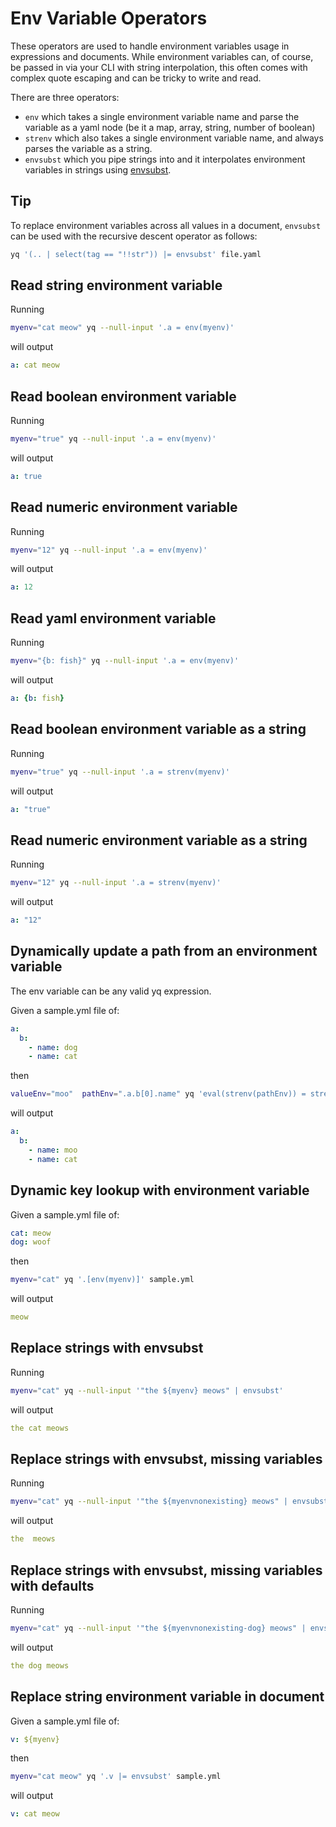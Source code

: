 # Env Variable Operators

These operators are used to handle environment variables usage in expressions and documents. While environment variables can, of course, be passed in via your CLI with string interpolation, this often comes with complex quote escaping and can be tricky to write and read. 

There are three operators:
-  `env` which takes a single environment variable name and parse the variable as a yaml node (be it a map, array, string, number of boolean) 
- `strenv` which also takes a single environment variable name, and always parses the variable as a string.
- `envsubst` which you pipe strings into and it interpolates environment variables in strings using [envsubst](https://github.com/a8m/envsubst). 


## Tip
To replace environment variables across all values in a document, `envsubst` can be used with the recursive descent operator
as follows:

```bash
yq '(.. | select(tag == "!!str")) |= envsubst' file.yaml
```


## Read string environment variable
Running
```bash
myenv="cat meow" yq --null-input '.a = env(myenv)'
```
will output
```yaml
a: cat meow
```

## Read boolean environment variable
Running
```bash
myenv="true" yq --null-input '.a = env(myenv)'
```
will output
```yaml
a: true
```

## Read numeric environment variable
Running
```bash
myenv="12" yq --null-input '.a = env(myenv)'
```
will output
```yaml
a: 12
```

## Read yaml environment variable
Running
```bash
myenv="{b: fish}" yq --null-input '.a = env(myenv)'
```
will output
```yaml
a: {b: fish}
```

## Read boolean environment variable as a string
Running
```bash
myenv="true" yq --null-input '.a = strenv(myenv)'
```
will output
```yaml
a: "true"
```

## Read numeric environment variable as a string
Running
```bash
myenv="12" yq --null-input '.a = strenv(myenv)'
```
will output
```yaml
a: "12"
```

## Dynamically update a path from an environment variable
The env variable can be any valid yq expression.

Given a sample.yml file of:
```yaml
a:
  b:
    - name: dog
    - name: cat
```
then
```bash
valueEnv="moo"  pathEnv=".a.b[0].name" yq 'eval(strenv(pathEnv)) = strenv(valueEnv)' sample.yml
```
will output
```yaml
a:
  b:
    - name: moo
    - name: cat
```

## Dynamic key lookup with environment variable
Given a sample.yml file of:
```yaml
cat: meow
dog: woof
```
then
```bash
myenv="cat" yq '.[env(myenv)]' sample.yml
```
will output
```yaml
meow
```

## Replace strings with envsubst
Running
```bash
myenv="cat" yq --null-input '"the ${myenv} meows" | envsubst'
```
will output
```yaml
the cat meows
```

## Replace strings with envsubst, missing variables
Running
```bash
myenv="cat" yq --null-input '"the ${myenvnonexisting} meows" | envsubst'
```
will output
```yaml
the  meows
```

## Replace strings with envsubst, missing variables with defaults
Running
```bash
myenv="cat" yq --null-input '"the ${myenvnonexisting-dog} meows" | envsubst'
```
will output
```yaml
the dog meows
```

## Replace string environment variable in document
Given a sample.yml file of:
```yaml
v: ${myenv}
```
then
```bash
myenv="cat meow" yq '.v |= envsubst' sample.yml
```
will output
```yaml
v: cat meow
```

